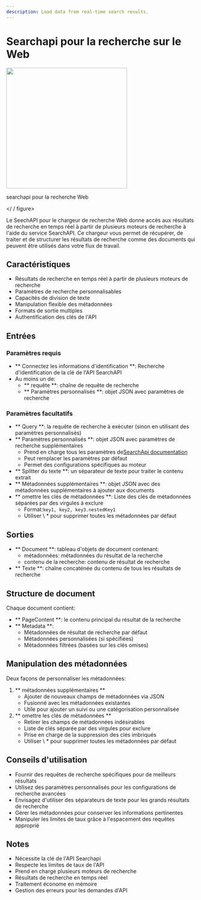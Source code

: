 ```yaml
---
description: Load data from real-time search results.
---
```


# Searchapi pour la recherche sur le Web

<gigne> <img src = "../../../. GitBook / Assets / Image (8) (1) (1) (1) (1) (1) (1) (2) .png" alt = "" width = "322"> <pgaption> <p> searchapi pour la recherche Web </p> </figcaption> </ / figure>

Le SeechAPI pour le chargeur de recherche Web donne accès aux résultats de recherche en temps réel à partir de plusieurs moteurs de recherche à l'aide du service SearchAPI. Ce chargeur vous permet de récupérer, de traiter et de structurer les résultats de recherche comme des documents qui peuvent être utilisés dans votre flux de travail.

## Caractéristiques

* Résultats de recherche en temps réel à partir de plusieurs moteurs de recherche
* Paramètres de recherche personnalisables
* Capacités de division de texte
* Manipulation flexible des métadonnées
* Formats de sortie multiples
* Authentification des clés de l'API

## Entrées

### Paramètres requis

* ** Connectez les informations d'identification **: Recherche d'identification de la clé de l'API SearchAPI
* Au moins un de:
  * ** requête **: chaîne de requête de recherche
  * ** Paramètres personnalisés **: objet JSON avec paramètres de recherche

### Paramètres facultatifs

* ** Query **: la requête de recherche à exécuter (sinon en utilisant des paramètres personnalisés)
* ** Paramètres personnalisés **: objet JSON avec paramètres de recherche supplémentaires
  * Prend en charge tous les paramètres de[SearchApi documentation](https://www.searchapi.io/docs/google)
  * Peut remplacer les paramètres par défaut
  * Permet des configurations spécifiques au moteur
* ** Splitter du texte **: un séparateur de texte pour traiter le contenu extrait
* ** Métadonnées supplémentaires **: objet JSON avec des métadonnées supplémentaires à ajouter aux documents
* ** omettre les clés de métadonnées **: Liste des clés de métadonnées séparées par des virgules à exclure
  * Format:`key1, key2, key3.nestedKey1`
  * Utiliser \ * pour supprimer toutes les métadonnées par défaut

## Sorties

* ** Document **: tableau d'objets de document contenant:
  * métadonnées: métadonnées du résultat de la recherche
  * contenu de la recherche: contenu de résultat de recherche
* ** Texte **: chaîne concaténée du contenu de tous les résultats de recherche

## Structure de document

Chaque document contient:

* ** PageContent **: le contenu principal du résultat de la recherche
* ** Metadata **:
  * Métadonnées de résultat de recherche par défaut
  * Métadonnées personnalisées (si spécifiées)
  * Métadonnées filtrées (basées sur les clés omises)

## Manipulation des métadonnées

Deux façons de personnaliser les métadonnées:

1. ** métadonnées supplémentaires **
   * Ajouter de nouveaux champs de métadonnées via JSON
   * Fusionné avec les métadonnées existantes
   * Utile pour ajouter un suivi ou une catégorisation personnalisée
2. ** omettre les clés de métadonnées **
   * Retirer les champs de métadonnées indésirables
   * Liste de clés séparée par des virgules pour exclure
   * Prise en charge de la suppression des clés imbriqués
   * Utiliser \ * pour supprimer toutes les métadonnées par défaut

## Conseils d'utilisation

* Fournir des requêtes de recherche spécifiques pour de meilleurs résultats
* Utilisez des paramètres personnalisés pour les configurations de recherche avancées
* Envisagez d'utiliser des séparateurs de texte pour les grands résultats de recherche
* Gérer les métadonnées pour conserver les informations pertinentes
* Manipuler les limites de taux grâce à l'espacement des requêtes approprié

## Notes

* Nécessite la clé de l'API Searchapi
* Respecte les limites de taux de l'API
* Prend en charge plusieurs moteurs de recherche
* Résultats de recherche en temps réel
* Traitement économe en mémoire
* Gestion des erreurs pour les demandes d'API
